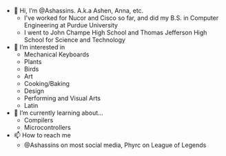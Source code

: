- 👋 Hi, I’m @Ashassins. A.k.a Ashen, Anna, etc.
    - I've worked for Nucor and Cisco so far, and did my B.S. in Computer Engineering at Purdue University
    - I went to John Champe High School and Thomas Jefferson High School for Science and Technology
- 👀 I’m interested in 
    - Mechanical Keyboards
    - Plants
    - Birds
    - Art
    - Cooking/Baking
    - Design
    - Performing and Visual Arts
    - Latin
- 🌱 I’m currently learning about...
    - Compilers
    - Microcontrollers
- 📫 How to reach me 
    - @Ashassins on most social media, Phyrc on League of Legends
<!---
Ashassins/Ashassins is a ✨ special ✨ repository because its `README.md` (this file) appears on your GitHub profile.
You can click the Preview link to take a look at your changes.
--->
